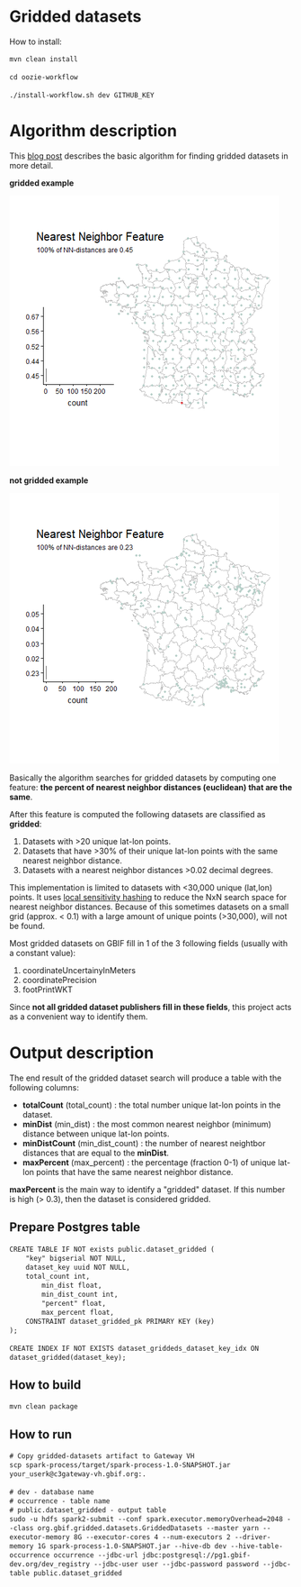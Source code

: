 # Gridded datasets

How to install:

```
mvn clean install

cd oozie-workflow

./install-workflow.sh dev GITHUB_KEY
```
# Algorithm description 

This [blog post](https://data-blog.gbif.org/post/finding-gridded-datasets/) describes the basic algorithm for finding gridded datasets in more detail.

**gridded example**

![](https://raw.githubusercontent.com/jhnwllr/charts/master/griddedNN.gif)

**not gridded example**

![](https://raw.githubusercontent.com/jhnwllr/charts/master/notGriddedNN.gif)

Basically the algorithm searches for gridded datasets by computing one feature: **the percent of nearest neighbor distances (euclidean) that are the same**.

After this feature is computed the following datasets are classified as **gridded**: 

1. Datasets with >20 unique lat-lon points.
2. Datasets that have >30% of their unique lat-lon points with the same nearest neighbor distance.
3. Datasets with a nearest neighbor distances >0.02 decimal degrees.

This implementation is limited to datasets with <30,000 unique (lat,lon) points. It uses [local sensitivity hashing](https://en.wikipedia.org/wiki/Locality-sensitive_hashing) to reduce the NxN search space for nearest neighbor distances. Because of this sometimes datasets on a small grid (approx. < 0.1) with a large amount of unique points (>30,000), will not be found.   

Most gridded datasets on GBIF fill in 1 of the 3 following fields (usually with a constant value): 

1. coordinateUncertainyInMeters
2. coordinatePrecision
3. footPrintWKT

Since **not all gridded dataset publishers fill in these fields**, this project acts as a convenient way to identify them. 

# Output description

The end result of the gridded dataset search will produce a table with the following columns:

* **totalCount** (total_count) : the total number unique lat-lon points in the dataset. 
* **minDist** (min_dist) : the most common nearest neighbor (minimum) distance between unique lat-lon points.  
* **minDistCount** (min_dist_count) : the number of nearest neightbor distances that are equal to the **minDist**. 
* **maxPercent** (max_percent) : the percentage (fraction 0-1) of unique lat-lon points that have the same nearest neighbor distance. 

**maxPercent** is the main way to identify a "gridded" dataset. If this number is high (> 0.3), then the dataset is considered gridded. 


## Prepare Postgres table

```postgres-sql
CREATE TABLE IF NOT exists public.dataset_gridded (
	"key" bigserial NOT NULL,
	dataset_key uuid NOT NULL,
	total_count int,
    	min_dist float,
    	min_dist_count int,
    	"percent" float,
    	max_percent float,
	CONSTRAINT dataset_gridded_pk PRIMARY KEY (key)
);

CREATE INDEX IF NOT EXISTS dataset_griddeds_dataset_key_idx ON dataset_gridded(dataset_key);
```

## How to build

```shell
mvn clean package
```

## How to run

```shell
# Copy gridded-datasets artifact to Gateway VH
scp spark-process/target/spark-process-1.0-SNAPSHOT.jar your_userk@c3gateway-vh.gbif.org:.

# dev - database name
# occurrence - table name
# public.dataset_gridded - output table
sudo -u hdfs spark2-submit --conf spark.executor.memoryOverhead=2048 --class org.gbif.gridded.datasets.GriddedDatasets --master yarn --executor-memory 8G --executor-cores 4 --num-executors 2 --driver-memory 1G spark-process-1.0-SNAPSHOT.jar --hive-db dev --hive-table-occurrence occurrence --jdbc-url jdbc:postgresql://pg1.gbif-dev.org/dev_registry --jdbc-user user --jdbc-password password --jdbc-table public.dataset_gridded
```
